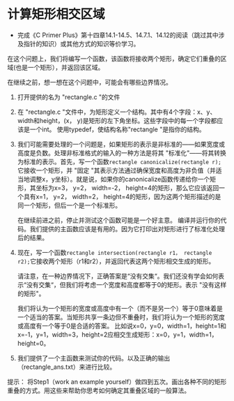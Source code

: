 # 计算矩形相交区域

- 完成《C Primer Plus》第十四章14.1-14.5、14.7.1、14.12的阅读（跳过其中涉及指针的知识）或其他方式的知识等价学习。

在这个问题上，我们将编写一个函数，该函数将接收两个矩形，确定它们重叠的区域(也是一个矩形），并返回该区域。

在继续之前，想一想在这个问题中，可能会有哪些边界情况。

1. 打开提供的名为 "rectangle.c "的文件
2.  在 "rectangle.c "文件中，为矩形定义一个结构。其中有4个字段：x、y、width和height，(x， y)是矩形的左下角坐标。这些字段中的每一个字段都应该是一个int。 使用typedef，使结构名称"rectangle "是指你的结构。

3. 我们可能需要处理的一个问题是，如果矩形的表示是非标准的——如果宽度或高度是负数。处理非标准格式的输入的一种方法是将其 "标准化"——将其转换为标准的表示。首先，写一个函数`rectangle canonicalize(rectangle r);`它接收一个矩形，并 "固定 "其表示方法通过确保宽度和高度为非负值（并适当地调整x，y坐标）。就是说，如果你的canonicalize函数传递给你一个矩形，其坐标为x=3， y=2， width=-2， height=4的矩形，那么它应该返回一个具有x=1， y=2， width=2， height=4的矩形，因为这两个矩形描述的是同一个矩形，但后一个是一个标准形。

   在继续前进之前，停止并测试这个函数可能是一个好主意。 编译并运行你的代码。我们提供的主函数应该是有用的。因为它打印出对矩形进行了标准化处理后的结果。

4. 现在，写一个函数`rectangle intersection(rectangle r1， rectangle r2);`它接收两个矩形（r1和r2），并返回代表这两个矩形相交生成的矩形。

   请注意，在一种边界情况下，正确答案是“没有交集“。我们还没有学会如何表示“没有交集“，但我们将考虑一个宽度和高度都等于0的矩形。表示 "没有这样的矩形"。

   我们将认为一个矩形的宽度或高度中有一个（而不是另一个）等于0意味着是一个适当的答案。当矩形共享一条边但不重叠时，我们将认为一个矩形的宽度或高度有一个等于0是合适的答案。 比如说x=0，y=0，width=1，height=1和x=-1，y=1，width=3，height=2应相交生成矩形：x=0，y=1，width=1，height=0。

5. 我们提供了一个主函数来测试你的代码。以及正确的输出（rectangle_ans.txt）来进行比较。

提示：
     将Step1（work an example yourself）做四到五次。画出各种不同的矩形重叠的方式。用这些来帮助你思考如何确定其重叠区域的一般算法。

​		